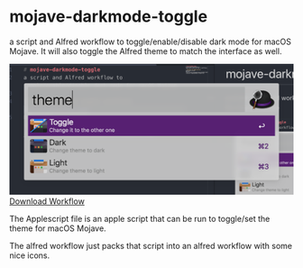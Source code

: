 # mojave-darkmode-toggle
a script and Alfred workflow to toggle/enable/disable dark mode for macOS Mojave. It will also toggle the Alfred theme to match the interface as well.

[![Preview of the toggle workflow](assets/workflow.png)
Download Workflow](https://github.com/mermaid/mojave-darkmode-toggle/raw/master/Toggle%20Theme.alfredworkflow)

The Applescript file is an apple script that can be run to toggle/set the theme for macOS Mojave.

The alfred workflow just packs that script into an alfred workflow with some nice icons.